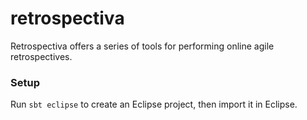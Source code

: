 retrospectiva
=============

Retrospectiva offers a series of tools for performing online agile retrospectives.


### Setup

Run `sbt eclipse` to create an Eclipse project, then import it in Eclipse.


